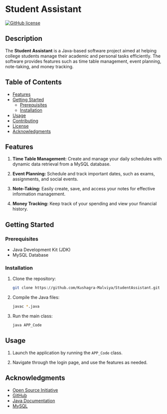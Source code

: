 # Student Assistant

[![GitHub license](https://img.shields.io/github/license/Kushagra-Malviya/StudentAssistant)](https://github.com/Kushagra-Malviya/StudentAssistant/blob/main/LICENSE)

## Description

The **Student Assistant** is a Java-based software project aimed at helping college students manage their academic and personal tasks efficiently. The software provides features such as time table management, event planning, note-taking, and money tracking.

## Table of Contents

- [Features](#features)
- [Getting Started](#getting-started)
  - [Prerequisites](#prerequisites)
  - [Installation](#installation)
- [Usage](#usage)
- [Contributing](#contributing)
- [License](#license)
- [Acknowledgments](#acknowledgments)

## Features

1. **Time Table Management:** Create and manage your daily schedules with dynamic data retrieval from a MySQL database.

2. **Event Planning:** Schedule and track important dates, such as exams, assignments, and social events.

3. **Note-Taking:** Easily create, save, and access your notes for effective information management.

4. **Money Tracking:** Keep track of your spending and view your financial history.

## Getting Started

### Prerequisites

- Java Development Kit (JDK)
- MySQL Database

### Installation

1. Clone the repository:

   ```bash
   git clone https://github.com/Kushagra-Malviya/StudentAssistant.git
   ```

2. Compile the Java files:

   ```bash
   javac *.java
   ```

3. Run the main class:

   ```bash
   java APP_Code
   ```

## Usage

1. Launch the application by running the `APP_Code` class.

2. Navigate through the login page, and use the features as needed.

## Acknowledgments

- [Open Source Initiative](https://opensource.org/)
- [GitHub](https://github.com/)
- [Java Documentation](https://docs.oracle.com/en/java/)
- [MySQL](https://www.mysql.com/)
```

